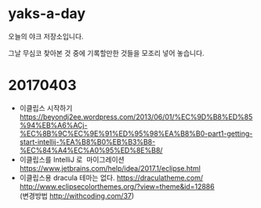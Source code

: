 # yaks-a-day
오늘의 야크 저장소입니다.

그날 무심코 찾아본 것 중에 기록할만한 것들을 모조리 넣어 놓습니다.

# 20170403  
* 이클립스 시작하기   
https://beyondj2ee.wordpress.com/2013/06/01/%EC%9D%B8%ED%85%94%EB%A6%ACj-%EC%8B%9C%EC%9E%91%ED%95%98%EA%B8%B0-part1-getting-start-intellij-%EA%B8%B0%EB%B3%B8-%EC%84%A4%EC%A0%95%ED%8E%B8/  
* 이클립스를 IntelliJ 로  마이그레이션   
https://www.jetbrains.com/help/idea/2017.1/eclipse.html
* 이클립스용 dracula 테마는 없다.
https://draculatheme.com/  
http://www.eclipsecolorthemes.org/?view=theme&id=12886  
(변경방법  http://withcoding.com/37) 
